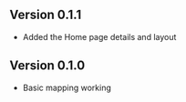 ## Version 0.1.1

- Added the Home page details and layout

## Version 0.1.0

- Basic mapping working
